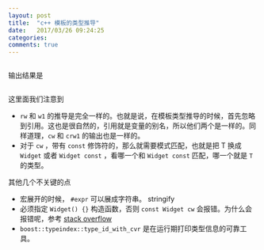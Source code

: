 ```yaml
---
layout: post
title:  "c++ 模板的类型推导"
date:   2017/03/26 09:24:25
categories:
comments: true
---
```



```{.cpp include=cpp_src/template_type_deduction.cpp}
```



输出结果是


```{.text include=cpp_src/template_type_deduction.out}
```

这里面我们注意到

 - `rw` 和 `w1` 的推导是完全一样的。也就是说，在模板类型推导的时候，首先忽略到引用。这也是很自然的，引用就是变量的别名，所以他们两个是一样的。同样道理，`cw` 和 `crw1` 的输出也是一样的。
 - 对于 `cw` ，带有 `const` 修饰符的，那么就需要模式匹配，也就是把 T 换成 `Widget` 或者 `Widget const` ，看哪一个和 `Widget const` 匹配，哪一个就是 `T` 的类型。


其他几个不关键的点

 - 宏展开的时候， `#expr` 可以展成字符串。 stringify
 - 必须指定 `Widget() {}` 构造函数，否则 `const Widget cw` 会报错。为什么会报错呢，参考 [stack overflow](http://stackoverflow.com/questions/7411515/why-does-c-require-a-user-provided-default-constructor-to-default-construct-a)
 - `boost::typeindex::type_id_with_cvr` 是在运行期打印类型信息的可靠工具。
